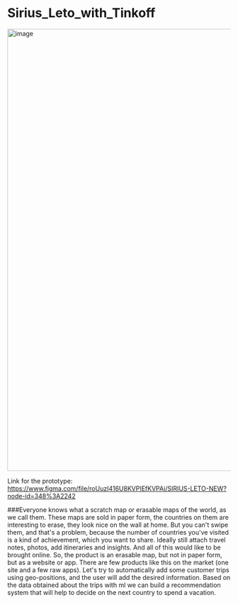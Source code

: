 # Sirius_Leto_with_Tinkoff

<img width="999" alt="image" src="https://user-images.githubusercontent.com/42536677/171839099-d1e797f1-d329-43d6-9e14-f3b4a9971430.png">

Link for the prototype:
https://www.figma.com/file/roUuzI416U8KVPIEfKVPAi/SIRIUS-LETO-NEW?node-id=348%3A2242

###Everyone knows what a scratch map or erasable maps of the world, as we call them. These maps are sold in paper form, the countries on them are interesting to erase, they look nice on the wall at home. But you can't swipe them, and that's a problem, because the number of countries you've visited is a kind of achievement, which you want to share. Ideally still attach travel notes, photos, add itineraries and insights. And all of this would like to be brought online. So, the product is an erasable map, but not in paper form, but as a website or app. There are few products like this on the market (one site and a few raw apps). Let's try to automatically add some customer trips using geo-positions, and the user will add the desired information. Based on the data obtained about the trips with ml we can build a recommendation system that will help to decide on the next country to spend a vacation.

